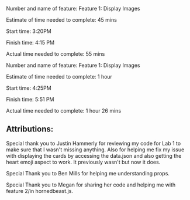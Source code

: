 
Number and name of feature: Feature 1: Display Images

Estimate of time needed to complete: 45 mins

Start time: 3:20PM

Finish time: 4:15 PM

Actual time needed to complete: 55 mins

Number and name of feature: Feature 1: Display Images

Estimate of time needed to complete: 1 hour

Start time: 4:25PM

Finish time: 5:51 PM

Actual time needed to complete: 1 hour 26 mins

## Attributions:

Special thank you to Justin Hammerly for reviewing my code for Lab 1 to make sure that I wasn't missing anything. Also for helping me fix my issue with displaying the cards by accessing the data.json and also getting the heart emoji aspect to work. It previously wasn't but now it does.

Special Thank you to Ben Mills for helping me understanding props.

Special Thank you to Megan for sharing her code and helping me with feature 2/in hornedbeast.js. 

